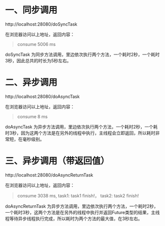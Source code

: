 # 一、同步调用
http://localhost:28080/doSyncTask

在浏览器访问以上地址，返回内容：
> consume 5006 ms

doSyncTask 为同步方法调用，里边依次执行两个方法，一个耗时2秒，一个耗时3秒，因此总共的时长为5秒左右。

# 二、异步调用

http://localhost:28080/doAsyncTask

在浏览器访问以上地址，返回内容：
> consume 8 ms

doAsyncTask 为异步方法调用，里边依次执行两个方法，一个耗时2秒，一个耗时3秒，因为这两个方法是在另外的线程中执行，主线程会立即返回，所以耗时非常短，在毫秒级别。

# 三、异步调用（带返回值）

http://localhost:28080/doAsyncReturnTask

在浏览器访问以上地址，返回内容：
> consume 3038 ms, task1: task1 finish!， task2: task2 finish!

doAsyncReturnTask 为异步方法调用，里边依次执行两个方法，一个耗时2秒，一个耗时3秒，这两个方法是在另外的线程中执行并返回Future类型的结果，主线程等待异步线程执行完成，所以耗时为两个方法的最大值，在3秒左右。
